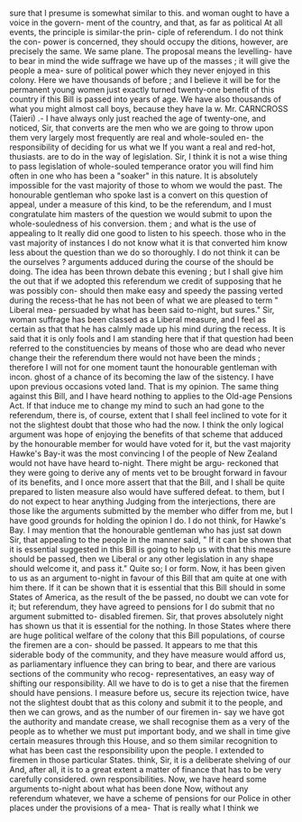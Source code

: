 sure that I presume is somewhat similar to this. and woman ought to have a voice in the govern- ment of the country, and that, as far as political At all events, the principle is similar-the prin- ciple of referendum. I do not think the con- power is concerned, they should occupy the ditions, however, are precisely the same. We same plane. The proposal means the levelling- have to bear in mind the wide suffrage we have up of the masses ; it will give the people a mea- sure of political power which they never enjoyed in this colony. Here we have thousands of before ; and I believe it will be for the permanent young women just exactly turned twenty-one benefit of this country if this Bill is passed into years of age. We have also thousands of what you might almost call boys, because they have la w. Mr. CARNCROSS (Taieri) .- I have always only just reached the age of twenty-one, and noticed, Sir, that converts are the men who we are going to throw upon them very largely most frequently are real and whole-souled en- the responsibility of deciding for us what we If you want a real and red-hot, thusiasts. are to do in the way of legislation. Sir, I think it is not a wise thing to pass legislation of whole-souled temperance orator you will find him often in one who has been a "soaker" in this nature. It is absolutely impossible for the vast majority of those to whom we would the past. The honourable gentleman who spoke last is a convert on this question of appeal, under a measure of this kind, to be the referendum, and I must congratulate him masters of the question we would submit to upon the whole-souledness of his conversion. them ; and what is the use of appealing to It really did one good to listen to his speech. those who in the vast majority of instances I do not know what it is that converted him know less about the question than we do so thoroughly. I do not think it can be the ourselves ? arguments adduced during the course of the should be doing. The idea has been thrown debate this evening ; but I shall give him the out that if we adopted this referendum we credit of supposing that he was possibly con- should then make easy and speedy the passing verted during the recess-that he has not been of what we are pleased to term " Liberal mea- persuaded by what has been said to-night, but sures." Sir, woman suffrage has been classed as a Liberal measure, and I feel as certain as that that he has calmly made up his mind during the recess. It is said that it is only fools and I am standing here that if that question had been referred to the constituencies by means of those who are dead who never change their the referendum there would not have been the minds ; therefore I will not for one moment taunt the honourable gentleman with incon. ghost of a chance of its becoming the law of the sistency. I have upon previous occasions voted land. That is my opinion. The same thing against this Bill, and I have heard nothing to applies to the Old-age Pensions Act. If that induce me to change my mind to such an had gone to the referendum, there is, of course, extent that I shall feel inclined to vote for it not the slightest doubt that those who had the now. I think the only logical argument was hope of enjoying the benefits of that scheme that adduced by the honourable member for would have voted for it, but the vast majority Hawke's Bay-it was the most convincing I of the people of New Zealand would not have have heard to-night. There might be argu- reckoned that they were going to derive any of ments vet to be brought forward in favour of its benefits, and I once more assert that that the Bill, and I shall be quite prepared to listen measure also would have suffered defeat. to them, but I do not expect to hear anything Judging from the interjections, there are those like the arguments submitted by the member who differ from me, but I have good grounds for holding the opinion I do. I do not think, for Hawke's Bay. I may mention that the honourable gentleman who has just sat down Sir, that appealing to the people in the manner said, " If it can be shown that it is essential suggested in this Bill is going to help us with that this measure should be passed, then we Liberal or any other legislation in any shape should welcome it, and pass it." Quite so; I or form. Now, it has been given to us as an argument to-night in favour of this Bill that am quite at one with him there. If it can be shown that it is essential that this Bill should in some States of America, as the result of the be passed, no doubt we can vote for it; but referendum, they have agreed to pensions for I do submit that no argument submitted to- disabled firemen. Sir, that proves absolutely night has shown us that it is essential for the nothing. In those States where there are huge political welfare of the colony that this Bill populations, of course the firemen are a con- should be passed. It appears to me that this siderable body of the community, and they have measure would afford us, as parliamentary influence they can bring to bear, and there are various sections of the community who recog- representatives, an easy way of shifting our responsibility. All we have to do is to get a nise that the firemen should have pensions. I measure before us, secure its rejection twice, have not the slightest doubt that as this colony and submit it to the people, and then we can grows, and as the number of our firemen in- say we have got the authority and mandate crease, we shall recognise them as a very of the people as to whether we must put important body, and we shall in time give certain measures through this House, and so them similar recognition to what has been cast the responsibility upon the people. I extended to firemen in those particular States. think, Sir, it is a deliberate shelving of our And, after all, it is to a great extent a matter of finance that has to be very carefully considered. own responsibilities. Now, we have heard some arguments to-night about what has been done Now, without any referendum whatever, we have a scheme of pensions for our Police in other places under the provisions of a mea- That is really what I think we 